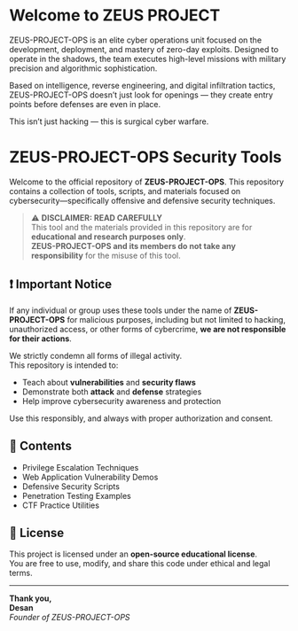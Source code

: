 # Welcome to ZEUS PROJECT
ZEUS-PROJECT-OPS is an elite cyber operations unit focused on the development, deployment, and mastery of zero-day exploits. Designed to operate in the shadows, the team executes high-level missions with military precision and algorithmic sophistication.

Based on intelligence, reverse engineering, and digital infiltration tactics, ZEUS-PROJECT-OPS doesn’t just look for openings — they create entry points before defenses are even in place.

This isn’t just hacking — this is surgical cyber warfare.

# ZEUS-PROJECT-OPS Security Tools

Welcome to the official repository of **ZEUS-PROJECT-OPS**. This repository contains a collection of tools, scripts, and materials focused on cybersecurity—specifically offensive and defensive security techniques.

> ⚠️ **DISCLAIMER: READ CAREFULLY**  
> This tool and the materials provided in this repository are for **educational and research purposes only**.  
> **ZEUS-PROJECT-OPS and its members do not take any responsibility** for the misuse of this tool.

## ❗ Important Notice

If any individual or group uses these tools under the name of **ZEUS-PROJECT-OPS** for malicious purposes, including but not limited to hacking, unauthorized access, or other forms of cybercrime, **we are not responsible for their actions**.

We strictly condemn all forms of illegal activity.  
This repository is intended to:

- Teach about **vulnerabilities** and **security flaws**
- Demonstrate both **attack** and **defense** strategies
- Help improve cybersecurity awareness and protection

Use this responsibly, and always with proper authorization and consent.

## 🔐 Contents

- Privilege Escalation Techniques
- Web Application Vulnerability Demos
- Defensive Security Scripts
- Penetration Testing Examples
- CTF Practice Utilities

## 📜 License

This project is licensed under an **open-source educational license**.  
You are free to use, modify, and share this code under ethical and legal terms.

---

**Thank you,**  
**Desan**  
*Founder of ZEUS-PROJECT-OPS*
